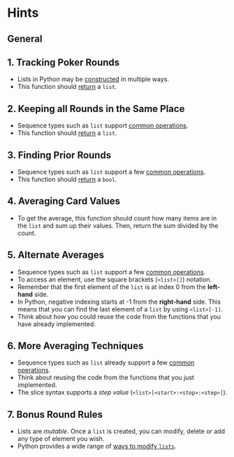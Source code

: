 # Hints

## General

## 1. Tracking Poker Rounds

- Lists in Python may be [constructed][constructed] in multiple ways.
- This function should [return][return] a `list`.

## 2. Keeping all Rounds in the Same Place

- Sequence types such as `list` support [common operations][common sequence operations].
- This function should [return][return] a `list`.

## 3. Finding Prior Rounds

- Sequence types such as `list` support a few [common operations][common sequence operations].
- This function should [return][return] a `bool`.

## 4. Averaging Card Values

- To get the average, this function should count how many items are in the `list` and sum up their values. Then, return the sum divided by the count.

## 5. Alternate Averages

- Sequence types such as `list` support a few [common operations][common sequence operations].
- To access an element, use the square brackets (`<list>[]`) notation.
- Remember that the first element of the `list` is at index 0 from the **left-hand** side.
- In Python, negative indexing starts at -1 from the **right-hand** side. This means that you can find the last element of a `list` by using `<list>[-1]`.
- Think about how you could reuse the code from the functions that you have already implemented.

## 6. More Averaging Techniques

- Sequence types such as `list` already support a few [common operations][common sequence operations].
- Think about reusing the code from the functions that you just implemented.
- The slice syntax supports a _step value_ (`<list>[<start>:<stop>:<step>]`).

## 7. Bonus Round Rules

- Lists are _mutable_. Once a `list` is created, you can modify, delete or add any type of element you wish.
- Python provides a wide range of [ways to modify `lists`][ways to modify `lists`].


[common sequence operations]: https://docs.python.org/3/library/stdtypes.html#sequence-types-list-tuple-range
[constructed]: https://docs.python.org/3/library/stdtypes.html#list
[return]: https://www.w3schools.com/python/ref_keyword_return.asp
[ways to modify `lists`]: https://realpython.com/python-lists-tuples/#lists-are-mutable